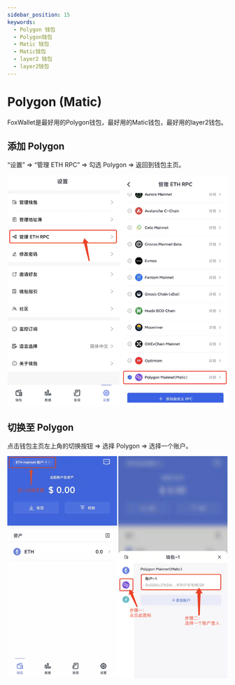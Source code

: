 ```yaml
---
sidebar_position: 15
keywords:
  - Polygon 钱包
  - Polygon钱包
  - Matic 钱包
  - Matic钱包
  - layer2 钱包
  - layer2钱包
---
```


# Polygon (Matic)

FoxWallet是最好用的Polygon钱包，最好用的Matic钱包，最好用的layer2钱包。

## 添加 Polygon

“设置” => “管理 ETH RPC” => 勾选 Polygon => 返回到钱包主页。

![](../img/add-polygon.png)

## 切换至 Polygon

点击钱包主页左上角的切换按钮 => 选择 Polygon => 选择一个账户。

![](../img/switch-polygon.png)